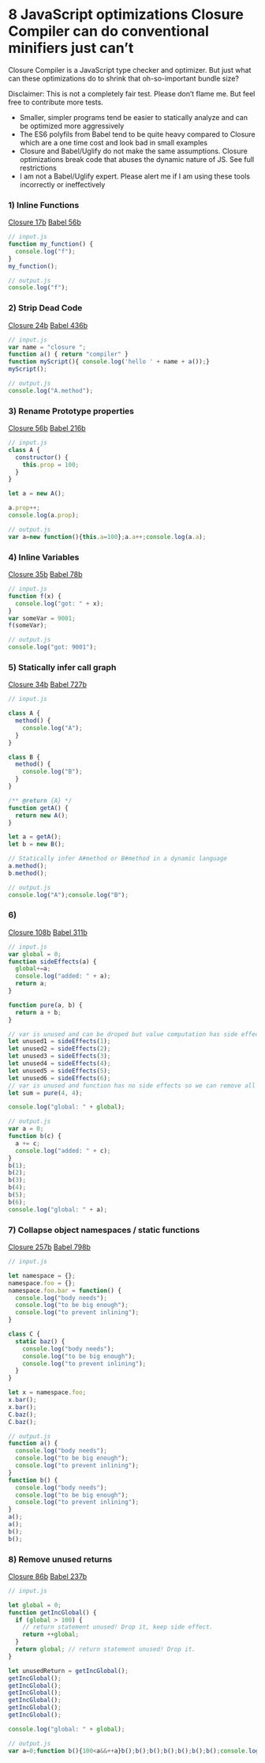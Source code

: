 # 8 JavaScript optimizations Closure Compiler can do conventional minifiers just can’t

Closure Compiler is a JavaScript type checker and optimizer. But just what can these optimizations do to shrink that oh-so-important bundle size?

Disclaimer: This is not a completely fair test. Please don’t flame me. But feel free to contribute more tests.

* Smaller, simpler programs tend be easier to statically analyze and can be optimized more aggressively
* The ES6 polyfils from Babel tend to be quite heavy compared to Closure which are a one time cost and look bad in small examples
* Closure and Babel/Uglify do not make the same assumptions. Closure optimizations break code that abuses the dynamic nature of JS. See full restrictions
* I am not a Babel/Uglify expert. Please alert me if I am using these tools incorrectly or ineffectively

### 1) Inline Functions

[Closure 17b](https://closure-compiler-debugger.appspot.com/j2cl_debugger.html#input0%3Dfunction%2520my_function()%2520%257B%250A%2520%2520console.log(%2522f%2522)%253B%250A%257D%250Amy_function()%253B%26conformanceConfig%26externs%3Dvar%2520console%2520%253D%2520%257B%257D%253B%250A%252F**%2520%2540param%2520%257Bstring%257D%2520s*%252F%250Aconsole.log%2520%253D%2520function(s)%2520%257B%257D%253B%26refasterjs-template%26TRANSPILE%3Dtrue%26CHECK_SYMBOLS%3Dtrue%26CHECK_TYPES%3Dtrue%26COMPUTE_FUNCTION_SIDE_EFFECTS%3Dtrue%26FOLD_CONSTANTS%3Dtrue%26DEAD_ASSIGNMENT_ELIMINATION%3Dtrue%26INLINE_CONSTANTS%3Dtrue%26INLINE_FUNCTIONS%3Dtrue%26COALESCE_VARIABLE_NAMES%3Dtrue%26INLINE_VARIABLES%3Dtrue%26FLOW_SENSITIVE_INLINE_VARIABLES%3Dtrue%26SMART_NAME_REMOVAL%3Dtrue%26REMOVE_DEAD_CODE%3Dtrue%26REMOVE_UNUSED_PROTOTYPE_PROPERTIES%3Dtrue%26REMOVE_UNUSED_CLASS_PROPERTIES%3Dtrue%26REMOVE_UNUSED_VARIABLES%3Dtrue%26COLLAPSE_VARIABLE_DECLARATIONS%3Dtrue%26COLLAPSE_ANONYMOUS_FUNCTIONS%3Dtrue%26CONVERT_TO_DOTTED_PROPERTIES%3Dtrue%26LABEL_RENAMING%3Dtrue%26COLLAPSE_PROPERTIES%3Dtrue%26DEVIRTUALIZE_PROTOTYPE_METHODS%3Dtrue%26DISAMBIGUATE_PROPERTIES%3Dtrue%26AMBIGUATE_PROPERTIES%3Dtrue%26VARIABLE_RENAMING%3Dtrue%26PROPERTY_RENAMING%3Dtrue%26OPTIMIZE_CALLS%3Dtrue%26CLOSURE_PASS%3Dtrue%26CROSS_MODULE_CODE_MOTION%3Dtrue%26CROSS_MODULE_METHOD_MOTION%3Dtrue%26includeDefaultExterns%3Dtrue)
[Babel 56b](https://babeljs.io/repl/#?babili=true&browsers=&build=&builtIns=false&code_lz=GYVwdgxgLglg9mABAWwJ4H1SVggFASkQG8AoRRCBAZzgBsBTAOlrgHNcAiYD_AbhIC-JNJnDR4YAryA&debug=false&forceAllTransforms=false&shippedProposals=false&circleciRepo=&evaluate=false&fileSize=false&lineWrap=true&presets=es2015%2Creact%2Cstage-2%2Cbabili&prettier=false&targets=&version=6.26.0&envVersion=)

```js
// input.js
function my_function() {
  console.log("f");
}
my_function();
```

```js
// output.js
console.log("f");
```


### 2) Strip Dead Code

[Closure 24b](https://closure-compiler-debugger.appspot.com/j2cl_debugger.html#input0%3Dclass%2520A%2520%257B%250A%2520%2520method%28%29%2520%257B%250A%2520%2520%2520%2520console.log%28%2522A.method%2522%29%253B%250A%2520%2520%257D%250A%257D%250A%250Aclass%2520B%2520%257B%250A%2520%2520deadCode%28%29%2520%257B%250A%2520%2520%2520%2520console.log%28%2522this%2520is%2520dead%2520code!%2522%29%253B%250A%2520%2520%257D%250A%257D%250A%250Anew%2520A%28%29.method%28%29%253B%26conformanceConfig%26externs%3Dvar%2520console%2520%253D%2520%257B%257D%253B%250A%252F**%2520%2540param%2520%257Bstring%257D%2520s*%252F%250Aconsole.log%2520%253D%2520function%28s%29%2520%257B%257D%253B%26refasterjs-template%26TRANSPILE%3Dtrue%26CHECK_SYMBOLS%3Dtrue%26CHECK_TYPES%3Dtrue%26COMPUTE_FUNCTION_SIDE_EFFECTS%3Dtrue%26FOLD_CONSTANTS%3Dtrue%26DEAD_ASSIGNMENT_ELIMINATION%3Dtrue%26INLINE_CONSTANTS%3Dtrue%26INLINE_FUNCTIONS%3Dtrue%26COALESCE_VARIABLE_NAMES%3Dtrue%26INLINE_VARIABLES%3Dtrue%26FLOW_SENSITIVE_INLINE_VARIABLES%3Dtrue%26SMART_NAME_REMOVAL%3Dtrue%26REMOVE_DEAD_CODE%3Dtrue%26REMOVE_UNUSED_PROTOTYPE_PROPERTIES%3Dtrue%26REMOVE_UNUSED_CLASS_PROPERTIES%3Dtrue%26REMOVE_UNUSED_VARIABLES%3Dtrue%26COLLAPSE_VARIABLE_DECLARATIONS%3Dtrue%26COLLAPSE_ANONYMOUS_FUNCTIONS%3Dtrue%26CONVERT_TO_DOTTED_PROPERTIES%3Dtrue%26LABEL_RENAMING%3Dtrue%26COLLAPSE_PROPERTIES%3Dtrue%26DEVIRTUALIZE_PROTOTYPE_METHODS%3Dtrue%26VARIABLE_RENAMING%3Dtrue%26PROPERTY_RENAMING%3Dtrue%26OPTIMIZE_CALLS%3Dtrue%26OPTIMIZE_PARAMETERS%3Dtrue%26OPTIMIZE_RETURNS%3Dtrue%26CLOSURE_PASS%3Dtrue%26CROSS_MODULE_CODE_MOTION%3Dtrue%26CROSS_MODULE_METHOD_MOTION%3Dtrue%26includeDefaultExterns%3Dtrue)
[Babel 436b](https://babeljs.io/repl/#?babili=true&browsers=&build=&builtIns=false&code_lz=GYVwdgxgLglg9mABAWwJ4H1SVggFASkQG8AoRRCBAZzgBsBTAOlrgHNcAiYD_AbhIC-JNJnDR4YAryA&debug=false&forceAllTransforms=false&shippedProposals=false&circleciRepo=&evaluate=false&fileSize=false&lineWrap=true&presets=es2015%2Creact%2Cstage-2%2Cbabili&prettier=false&targets=&version=6.26.0&envVersion=)

```js
// input.js
var name = "closure ";
function a() { return "compiler" }
function myScript(){ console.log('hello ' + name + a());}
myScript();
```

```js
// output.js
console.log("A.method");
```

### 3) Rename Prototype properties

[Closure 56b](https://closure-compiler-debugger.appspot.com/j2cl_debugger.html#input0%3Dclass%2520A%2520%257B%250A%2520%2520constructor%28%29%2520%257B%250A%2520%2520%2520%2520this.prop%2520%253D%2520100%253B%250A%2520%2520%257D%250A%257D%250A%250Alet%2520a%2520%253D%2520new%2520A%28%29%253B%250A%250Aa.prop%252B%252B%253B%250Aconsole.log%28a.prop%29%253B%26conformanceConfig%26externs%3Dvar%2520console%2520%253D%2520%257B%257D%253B%250A%252F**%2520%2540param%2520%257Bstring%257D%2520s*%252F%250Aconsole.log%2520%253D%2520function%28s%29%2520%257B%257D%253B%26refasterjs-template%26TRANSPILE%3Dtrue%26CHECK_SYMBOLS%3Dtrue%26CHECK_TYPES%3Dtrue%26MISSING_PROPERTIES%3Dtrue%26COMPUTE_FUNCTION_SIDE_EFFECTS%3Dtrue%26FOLD_CONSTANTS%3Dtrue%26DEAD_ASSIGNMENT_ELIMINATION%3Dtrue%26INLINE_CONSTANTS%3Dtrue%26INLINE_FUNCTIONS%3Dtrue%26COALESCE_VARIABLE_NAMES%3Dtrue%26INLINE_VARIABLES%3Dtrue%26FLOW_SENSITIVE_INLINE_VARIABLES%3Dtrue%26INLINE_PROPERTIES%3Dtrue%26SMART_NAME_REMOVAL%3Dtrue%26REMOVE_DEAD_CODE%3Dtrue%26EXTRACT_PROTOTYPE_MEMBER_DECLARATIONS%3Dtrue%26REMOVE_UNUSED_PROTOTYPE_PROPERTIES%3Dtrue%26REMOVE_UNUSED_CLASS_PROPERTIES%3Dtrue%26REMOVE_UNUSED_VARIABLES%3Dtrue%26COLLAPSE_VARIABLE_DECLARATIONS%3Dtrue%26COLLAPSE_ANONYMOUS_FUNCTIONS%3Dtrue%26CONVERT_TO_DOTTED_PROPERTIES%3Dtrue%26USE_TYPES_FOR_LOCAL_OPTIMIZATION%3Dtrue%26LABEL_RENAMING%3Dtrue%26COLLAPSE_PROPERTIES%3Dtrue%26DEVIRTUALIZE_PROTOTYPE_METHODS%3Dtrue%26DISAMBIGUATE_PROPERTIES%3Dtrue%26AMBIGUATE_PROPERTIES%3Dtrue%26VARIABLE_RENAMING%3Dtrue%26PROPERTY_RENAMING%3Dtrue%26OPTIMIZE_CALLS%3Dtrue%26OPTIMIZE_PARAMETERS%3Dtrue%26OPTIMIZE_RETURNS%3Dtrue%26CLOSURE_PASS%3Dtrue%26CROSS_MODULE_CODE_MOTION%3Dtrue%26CROSS_MODULE_METHOD_MOTION%3Dtrue%26includeDefaultExterns%3Dtrue)
[Babel 216b](https://babeljs.io/repl/#?babili=true&browsers=&build=&builtIns=false&code_lz=MYGwhgzhAECC0G8BQ1rAPYDsIBcBOArsDungBQCUiKq0OAFgJYQB0ADnum9ALzQCMABkEBuGgF8kkpCACmOaGF7RMsgO5xKYpGHac2AagNiM2dHJYh0AczK6OXCiKA&debug=false&circleciRepo=&evaluate=false&lineWrap=true&presets=es2015%2Creact%2Cstage-2%2Cbabili&targets=&version=6.26.0)

```js
// input.js
class A {
  constructor() {
    this.prop = 100;
  }
}

let a = new A();

a.prop++;
console.log(a.prop);
```

```js
// output.js
var a=new function(){this.a=100};a.a++;console.log(a.a);
```

### 4) Inline Variables

[Closure 35b](https://closure-compiler-debugger.appspot.com/j2cl_debugger.html#input0%3Dfunction%2520f%28x%29%2520%257B%250A%2520%2520console.log%28%2522got%253A%2520%2522%2520%252B%2520x%29%253B%250A%257D%250Avar%2520someVar%2520%253D%25209001%253B%250Af%28someVar%29%253B%26conformanceConfig%26externs%3Dvar%2520console%2520%253D%2520%257B%257D%253B%250A%252F**%2520%2540param%2520%257Bstring%257D%2520s*%252F%250Aconsole.log%2520%253D%2520function%28s%29%2520%257B%257D%253B%26refasterjs-template%26TRANSPILE%3Dtrue%26CHECK_SYMBOLS%3Dtrue%26CHECK_TYPES%3Dtrue%26COMPUTE_FUNCTION_SIDE_EFFECTS%3Dtrue%26FOLD_CONSTANTS%3Dtrue%26DEAD_ASSIGNMENT_ELIMINATION%3Dtrue%26INLINE_CONSTANTS%3Dtrue%26INLINE_FUNCTIONS%3Dtrue%26COALESCE_VARIABLE_NAMES%3Dtrue%26INLINE_VARIABLES%3Dtrue%26FLOW_SENSITIVE_INLINE_VARIABLES%3Dtrue%26SMART_NAME_REMOVAL%3Dtrue%26REMOVE_DEAD_CODE%3Dtrue%26REMOVE_UNUSED_PROTOTYPE_PROPERTIES%3Dtrue%26REMOVE_UNUSED_CLASS_PROPERTIES%3Dtrue%26REMOVE_UNUSED_VARIABLES%3Dtrue%26COLLAPSE_VARIABLE_DECLARATIONS%3Dtrue%26COLLAPSE_ANONYMOUS_FUNCTIONS%3Dtrue%26CONVERT_TO_DOTTED_PROPERTIES%3Dtrue%26LABEL_RENAMING%3Dtrue%26COLLAPSE_PROPERTIES%3Dtrue%26DEVIRTUALIZE_PROTOTYPE_METHODS%3Dtrue%26VARIABLE_RENAMING%3Dtrue%26PROPERTY_RENAMING%3Dtrue%26OPTIMIZE_CALLS%3Dtrue%26OPTIMIZE_PARAMETERS%3Dtrue%26OPTIMIZE_RETURNS%3Dtrue%26CLOSURE_PASS%3Dtrue%26CROSS_MODULE_CODE_MOTION%3Dtrue%26CROSS_MODULE_METHOD_MOTION%3Dtrue%26includeDefaultExterns%3Dtrue)
[Babel 78b](https://babeljs.io/repl/#?babili=true&browsers=&build=&builtIns=false&code_lz=GYVwdgxgLglg9mABMAFADwJSIN4ChGIQIDOcANgKYB0ZcA5igER1xQBcijiA1IpgNy4AvrgBuAQwBOiUgFsKANSmIAvIgCcABk0BGQajmKpGfkA&debug=false&forceAllTransforms=false&shippedProposals=false&circleciRepo=&evaluate=false&fileSize=false&lineWrap=true&presets=es2015%2Creact%2Cstage-2%2Cbabili&prettier=false&targets=&version=6.26.0&envVersion=)

```js
// input.js
function f(x) {
  console.log("got: " + x);
}
var someVar = 9001;
f(someVar);
```

```js
// output.js
console.log("got: 9001");
```

### 5) Statically infer call graph

[Closure 34b](https://closure-compiler-debugger.appspot.com/j2cl_debugger.html#input0%3Dclass%2520A%2520%257B%250A%2520%2520method%28%29%2520%257B%250A%2520%2520%2520%2520console.log%28%2522A%2522%29%253B%250A%2520%2520%257D%250A%257D%250A%250Aclass%2520B%2520%257B%250A%2520%2520method%28%29%2520%257B%250A%2520%2520%2520%2520console.log%28%2522B%2522%29%253B%250A%2520%2520%257D%250A%257D%250A%250A%252F**%2520%2540return%2520%257BA%257D%2520*%252F%250Afunction%2520getA%28%29%2520%257B%250A%2520%2520return%2520new%2520A%28%29%253B%250A%257D%250A%250Alet%2520a%2520%253D%2520getA%28%29%253B%250Alet%2520b%2520%253D%2520new%2520B%28%29%253B%250A%250A%252F%252F%2520Statically%2520infer%2520A%2523method%2520or%2520B%2523method%2520in%2520a%2520dynamic%2520language%250Aa.method%28%29%253B%250Ab.method%28%29%253B%26conformanceConfig%26externs%3Dvar%2520console%2520%253D%2520%257B%257D%253B%250A%252F**%2520%2540param%2520%257Bstring%257D%2520s*%252F%250Aconsole.log%2520%253D%2520function%28s%29%2520%257B%257D%253B%26refasterjs-template%26TRANSPILE%3Dtrue%26CHECK_SYMBOLS%3Dtrue%26CHECK_TYPES%3Dtrue%26COMPUTE_FUNCTION_SIDE_EFFECTS%3Dtrue%26FOLD_CONSTANTS%3Dtrue%26DEAD_ASSIGNMENT_ELIMINATION%3Dtrue%26INLINE_CONSTANTS%3Dtrue%26INLINE_FUNCTIONS%3Dtrue%26COALESCE_VARIABLE_NAMES%3Dtrue%26INLINE_VARIABLES%3Dtrue%26FLOW_SENSITIVE_INLINE_VARIABLES%3Dtrue%26SMART_NAME_REMOVAL%3Dtrue%26REMOVE_DEAD_CODE%3Dtrue%26REMOVE_UNUSED_PROTOTYPE_PROPERTIES%3Dtrue%26REMOVE_UNUSED_CLASS_PROPERTIES%3Dtrue%26REMOVE_UNUSED_VARIABLES%3Dtrue%26COLLAPSE_VARIABLE_DECLARATIONS%3Dtrue%26COLLAPSE_ANONYMOUS_FUNCTIONS%3Dtrue%26CONVERT_TO_DOTTED_PROPERTIES%3Dtrue%26LABEL_RENAMING%3Dtrue%26COLLAPSE_PROPERTIES%3Dtrue%26DEVIRTUALIZE_PROTOTYPE_METHODS%3Dtrue%26DISAMBIGUATE_PROPERTIES%3Dtrue%26AMBIGUATE_PROPERTIES%3Dtrue%26VARIABLE_RENAMING%3Dtrue%26PROPERTY_RENAMING%3Dtrue%26OPTIMIZE_CALLS%3Dtrue%26OPTIMIZE_PARAMETERS%3Dtrue%26OPTIMIZE_RETURNS%3Dtrue%26CLOSURE_PASS%3Dtrue%26CROSS_MODULE_CODE_MOTION%3Dtrue%26CROSS_MODULE_METHOD_MOTION%3Dtrue%26includeDefaultExterns%3Dtrue)
[Babel 727b](https://babeljs.io/repl/#?babili=true&browsers=&build=&builtIns=false&code_lz=MYGwhgzhAECC0G8BQ1oFsCmAXAFgewBMAKASkRVWmDwDsI8QMA6EPAcyICJZOSBuCgF8kwpKEgwAQuVSZchUjMrU6DZqw6dJvAamGiA9ACoj0AAIAnbAFcLNRLEHQjBpADNrNYFgCWtaGzYsIrIqFZYtvY0GADucKQCooxY0GDQALwBQQlIydAARhnQ0XGSOUgGBtAAylhgvsBgICAAntA-NG4YFnAAxHL4BNB4PZL92IPt9mkELTRgaD7A0OA0bNZggUhgTAMK_Ej5uxP7fEA&debug=false&circleciRepo=&evaluate=false&lineWrap=true&presets=es2015%2Creact%2Cstage-2%2Cbabili&targets=&version=6.26.0)

```js
// input.js

class A {
  method() {
    console.log("A");
  }
}

class B {
  method() {
    console.log("B");
  }
}

/** @return {A} */
function getA() {
  return new A();
}

let a = getA();
let b = new B();

// Statically infer A#method or B#method in a dynamic language
a.method();
b.method();
```

```js
// output.js
console.log("A");console.log("B");
```

### 6)


[Closure 108b](https://closure-compiler-debugger.appspot.com/j2cl_debugger.html#input0%3Dvar%2520global%2520%253D%25200%253B%250Afunction%2520sideEffects%28a%29%2520%257B%250A%2520%2520global%252B%253Da%253B%250A%2520%2520console.log%28%2522added%253A%2520%2522%2520%252B%2520a%29%253B%250A%2520%2520return%2520a%253B%250A%257D%250A%250Afunction%2520pure%28a%252C%2520b%29%2520%257B%250A%2520%2520return%2520a%2520%252B%2520b%253B%250A%257D%250A%250A%252F%252F%2520var%2520is%2520unused%2520and%2520can%2520be%2520droped%2520but%2520value%2520computation%2520has%2520side%2520effects.%250Alet%2520unused1%2520%253D%2520sideEffects%281%29%253B%250Alet%2520unused2%2520%253D%2520sideEffects%282%29%253B%250Alet%2520unused3%2520%253D%2520sideEffects%283%29%253B%250Alet%2520unused4%2520%253D%2520sideEffects%284%29%253B%250Alet%2520unused5%2520%253D%2520sideEffects%285%29%253B%250Alet%2520unused6%2520%253D%2520sideEffects%286%29%253B%250Alet%2520sum%2520%253D%2520pure%284%252C%25204%29%253B%250A%250Aconsole.log%28%2522global%253A%2520%2522%2520%252B%2520global%29%253B%26conformanceConfig%26externs%3Dvar%2520console%2520%253D%2520%257B%257D%253B%250A%252F**%2520%2540param%2520%257Bstring%257D%2520s*%252F%250Aconsole.log%2520%253D%2520function%28s%29%2520%257B%257D%253B%26refasterjs-template%26TRANSPILE%3Dtrue%26CHECK_SYMBOLS%3Dtrue%26CHECK_TYPES%3Dtrue%26COMPUTE_FUNCTION_SIDE_EFFECTS%3Dtrue%26FOLD_CONSTANTS%3Dtrue%26DEAD_ASSIGNMENT_ELIMINATION%3Dtrue%26INLINE_CONSTANTS%3Dtrue%26INLINE_FUNCTIONS%3Dtrue%26COALESCE_VARIABLE_NAMES%3Dtrue%26INLINE_VARIABLES%3Dtrue%26FLOW_SENSITIVE_INLINE_VARIABLES%3Dtrue%26SMART_NAME_REMOVAL%3Dtrue%26REMOVE_DEAD_CODE%3Dtrue%26REMOVE_UNUSED_PROTOTYPE_PROPERTIES%3Dtrue%26REMOVE_UNUSED_CLASS_PROPERTIES%3Dtrue%26REMOVE_UNUSED_VARIABLES%3Dtrue%26COLLAPSE_VARIABLE_DECLARATIONS%3Dtrue%26COLLAPSE_ANONYMOUS_FUNCTIONS%3Dtrue%26CONVERT_TO_DOTTED_PROPERTIES%3Dtrue%26LABEL_RENAMING%3Dtrue%26COLLAPSE_PROPERTIES%3Dtrue%26DEVIRTUALIZE_PROTOTYPE_METHODS%3Dtrue%26VARIABLE_RENAMING%3Dtrue%26PROPERTY_RENAMING%3Dtrue%26OPTIMIZE_CALLS%3Dtrue%26OPTIMIZE_PARAMETERS%3Dtrue%26OPTIMIZE_RETURNS%3Dtrue%26CLOSURE_PASS%3Dtrue%26CROSS_MODULE_CODE_MOTION%3Dtrue%26CROSS_MODULE_METHOD_MOTION%3Dtrue%26includeDefaultExterns%3Dtrue)
[Babel 311b](https://babeljs.io/repl/#?babili=true&browsers=&build=&builtIns=false&code_lz=G4QwTgBA5gNg9gIxDCBeCAGA3AKAGYCuAdgMYAuAlnERAM4UAmApgKJ55Pm0AUIAlBADeOCNHhIYAalQhcoktVpwYTAHTwo3AEQgGzBgC4IWiJIj85EMEzIEwNWTgC-OfMXJUaABztNeAGggEAWFRa1t7c1Mg3BccAHp4iFBICloIYgJaJgZzIlySEBoEJggGMDgvHKCCMmTkAlKFAFsfMhBKaggACxB0-mYIJnZOMlpVHBU6zOyGAEY0OkZWEa5uOb5cKYyiLJyAJkWBlY41_c3Jmx29hgBmI-W2U7HuW4vtmZyAFgfmJ9GeF93ldPgwAKy_E4A7hg4HTXazABskP-a0RcLoBGaix81m4X0CQNwOAURCUKnUcE0WlgiGQRhMZlpEk2QA&debug=false&circleciRepo=&evaluate=false&lineWrap=true&presets=es2015%2Creact%2Cstage-2%2Cbabili&targets=&version=6.26.0)

```js
// input.js
var global = 0;
function sideEffects(a) {
  global+=a;
  console.log("added: " + a);
  return a;
}

function pure(a, b) {
  return a + b;
}

// var is unused and can be droped but value computation has side effects.
let unused1 = sideEffects(1);
let unused2 = sideEffects(2);
let unused3 = sideEffects(3);
let unused4 = sideEffects(4);
let unused5 = sideEffects(5);
let unused6 = sideEffects(6);
// var is unused and function has no side effects so we can remove all the code
let sum = pure(4, 4);

console.log("global: " + global);
```

```js
// output.js
var a = 0;
function b(c) {
  a += c;
  console.log("added: " + c);
}
b(1);
b(2);
b(3);
b(4);
b(5);
b(6);
console.log("global: " + a);
```

### 7) Collapse object namespaces / static functions


[Closure 257b](https://closure-compiler-debugger.appspot.com/j2cl_debugger.html#input0%3Dlet%2520namespace%2520%253D%2520%257B%257D%253B%250Anamespace.foo%2520%253D%2520%257B%257D%253B%250Anamespace.foo.bar%2520%253D%2520function%28%29%2520%257B%250A%2520%2520console.log%28%2522body%2520needs%2522%29%253B%250A%2520%2520console.log%28%2522to%2520be%2520big%2520enough%2522%29%253B%250A%2520%2520console.log%28%2522to%2520prevent%2520inlining%2522%29%253B%250A%257D%250A%250Aclass%2520C%2520%257B%250A%2520%2520static%2520baz%28%29%2520%257B%250A%2520%2520%2509console.log%28%2522body%2520needs%2522%29%253B%250A%2520%2520%2509console.log%28%2522to%2520be%2520big%2520enough%2522%29%253B%250A%2520%2520%2509console.log%28%2522to%2520prevent%2520inlining%2522%29%253B%250A%2520%2520%257D%250A%257D%250A%250Alet%2520x%2520%253D%2520namespace.foo%253B%250Ax.bar%28%29%253B%250Ax.bar%28%29%253B%250AC.baz%28%29%253B%250AC.baz%28%29%253B%26conformanceConfig%26externs%3Dvar%2520console%2520%253D%2520%257B%257D%253B%250A%252F**%2520%2540param%2520%257Bstring%257D%2520s*%252F%250Aconsole.log%2520%253D%2520function%28s%29%2520%257B%257D%253B%26refasterjs-template%26TRANSPILE%3Dtrue%26CHECK_SYMBOLS%3Dtrue%26CHECK_TYPES%3Dtrue%26COMPUTE_FUNCTION_SIDE_EFFECTS%3Dtrue%26FOLD_CONSTANTS%3Dtrue%26DEAD_ASSIGNMENT_ELIMINATION%3Dtrue%26INLINE_CONSTANTS%3Dtrue%26INLINE_FUNCTIONS%3Dtrue%26COALESCE_VARIABLE_NAMES%3Dtrue%26INLINE_VARIABLES%3Dtrue%26FLOW_SENSITIVE_INLINE_VARIABLES%3Dtrue%26SMART_NAME_REMOVAL%3Dtrue%26REMOVE_DEAD_CODE%3Dtrue%26REMOVE_UNUSED_PROTOTYPE_PROPERTIES%3Dtrue%26REMOVE_UNUSED_CLASS_PROPERTIES%3Dtrue%26REMOVE_UNUSED_VARIABLES%3Dtrue%26COLLAPSE_VARIABLE_DECLARATIONS%3Dtrue%26COLLAPSE_ANONYMOUS_FUNCTIONS%3Dtrue%26CONVERT_TO_DOTTED_PROPERTIES%3Dtrue%26LABEL_RENAMING%3Dtrue%26COLLAPSE_PROPERTIES%3Dtrue%26DEVIRTUALIZE_PROTOTYPE_METHODS%3Dtrue%26DISAMBIGUATE_PROPERTIES%3Dtrue%26AMBIGUATE_PROPERTIES%3Dtrue%26VARIABLE_RENAMING%3Dtrue%26PROPERTY_RENAMING%3Dtrue%26OPTIMIZE_CALLS%3Dtrue%26OPTIMIZE_PARAMETERS%3Dtrue%26OPTIMIZE_RETURNS%3Dtrue%26CLOSURE_PASS%3Dtrue%26CROSS_MODULE_CODE_MOTION%3Dtrue%26CROSS_MODULE_METHOD_MOTION%3Dtrue%26PRETTY_PRINT%3Dtrue%26includeDefaultExterns%3Dtrue)
[Babel 798b](https://babeljs.io/repl/#?babili=true&browsers=&build=&builtIns=false&code_lz=G4QwTgBA5gNg9gIxDCBeCAGA3AKAGYCuAdgMYAuAlnERAM4UAmApgKJ55Pm0AUIAlBADeOCNHhIYAalQhcoktVpwYTAHTwo3AEQgGzBgC4IWiJIj85EMEzIEwNWTgC-OfMXJUaABztNeAGggEAWFRa1t7c1Mg3BccAHp4iFBICloIYgJaJgZzIlySEBoEJggGMDgvHKCCMmTkAlKFAFsfMhBKaggACxB0-mYIJnZOMlpVHBU6zOyGAEY0OkZWEa5uOb5cKYyiLJyAJkWBlY41_c3Jmx29hgBmI-W2U7HuW4vtmZyAFgfmJ9GeF93ldPgwAKy_E4A7hg4HTXazABskP-a0RcLoBGaix81m4X0CQNwOAURCUKnUcE0WlgiGQRhMZlpEk2QA&debug=false&circleciRepo=&evaluate=false&lineWrap=true&presets=es2015%2Creact%2Cstage-2%2Cbabili&targets=&version=6.26.0)

```js
// input.js

let namespace = {};
namespace.foo = {};
namespace.foo.bar = function() {
  console.log("body needs");
  console.log("to be big enough");
  console.log("to prevent inlining");
}

class C {
  static baz() {
  	console.log("body needs");
  	console.log("to be big enough");
  	console.log("to prevent inlining");
  }
}

let x = namespace.foo;
x.bar();
x.bar();
C.baz();
C.baz();
```

```js
// output.js
function a() {
  console.log("body needs");
  console.log("to be big enough");
  console.log("to prevent inlining");
}
function b() {
  console.log("body needs");
  console.log("to be big enough");
  console.log("to prevent inlining");
}
a();
a();
b();
b();
```

### 8) Remove unused returns

[Closure 86b](https://closure-compiler-debugger.appspot.com/j2cl_debugger.html#input0%3Dlet%2520global%2520%253D%25200%253B%250Afunction%2520getIncGlobal%28%29%2520%257B%250A%2520%2520if%2520%28global%2520%253E%2520100%29%2520%257B%250A%2520%2520%2520%2520%252F%252F%2520return%2520statement%2520unused!%2520Drop%2520it%252C%2520keep%2520side%2520effect.%250A%2520%2520%2520%2520return%2520%252B%252Bglobal%253B%250A%2520%2520%257D%250A%2520%2520return%2520global%253B%2520%252F%252F%2520return%2520statement%2520unused!%2520Drop%2520it.%250A%257D%250A%250Alet%2520unusedReturn%2520%253D%2520getIncGlobal%28%29%253B%250AgetIncGlobal%28%29%253B%250AgetIncGlobal%28%29%253B%250AgetIncGlobal%28%29%253B%250AgetIncGlobal%28%29%253B%250AgetIncGlobal%28%29%253B%250AgetIncGlobal%28%29%253B%250A%250Aconsole.log%28%2522global%253A%2520%2522%2520%252B%2520global%29%253B%26conformanceConfig%26externs%3Dvar%2520console%2520%253D%2520%257B%257D%253B%250A%252F**%2520%2540param%2520%257Bstring%257D%2520s*%252F%250Aconsole.log%2520%253D%2520function%28s%29%2520%257B%257D%253B%26refasterjs-template%26TRANSPILE%3Dtrue%26CHECK_SYMBOLS%3Dtrue%26CHECK_TYPES%3Dtrue%26MISSING_PROPERTIES%3Dtrue%26COMPUTE_FUNCTION_SIDE_EFFECTS%3Dtrue%26FOLD_CONSTANTS%3Dtrue%26DEAD_ASSIGNMENT_ELIMINATION%3Dtrue%26INLINE_CONSTANTS%3Dtrue%26INLINE_FUNCTIONS%3Dtrue%26COALESCE_VARIABLE_NAMES%3Dtrue%26INLINE_VARIABLES%3Dtrue%26FLOW_SENSITIVE_INLINE_VARIABLES%3Dtrue%26INLINE_PROPERTIES%3Dtrue%26SMART_NAME_REMOVAL%3Dtrue%26REMOVE_DEAD_CODE%3Dtrue%26EXTRACT_PROTOTYPE_MEMBER_DECLARATIONS%3Dtrue%26REMOVE_UNUSED_PROTOTYPE_PROPERTIES%3Dtrue%26REMOVE_UNUSED_CLASS_PROPERTIES%3Dtrue%26REMOVE_UNUSED_VARIABLES%3Dtrue%26COLLAPSE_VARIABLE_DECLARATIONS%3Dtrue%26COLLAPSE_ANONYMOUS_FUNCTIONS%3Dtrue%26CONVERT_TO_DOTTED_PROPERTIES%3Dtrue%26USE_TYPES_FOR_LOCAL_OPTIMIZATION%3Dtrue%26LABEL_RENAMING%3Dtrue%26COLLAPSE_PROPERTIES%3Dtrue%26DEVIRTUALIZE_PROTOTYPE_METHODS%3Dtrue%26DISAMBIGUATE_PROPERTIES%3Dtrue%26AMBIGUATE_PROPERTIES%3Dtrue%26VARIABLE_RENAMING%3Dtrue%26PROPERTY_RENAMING%3Dtrue%26OPTIMIZE_CALLS%3Dtrue%26OPTIMIZE_PARAMETERS%3Dtrue%26OPTIMIZE_RETURNS%3Dtrue%26CLOSURE_PASS%3Dtrue%26CROSS_MODULE_CODE_MOTION%3Dtrue%26CROSS_MODULE_METHOD_MOTION%3Dtrue%26includeDefaultExterns%3Dtrue)
[Babel 237b](https://babeljs.io/repl/#?babili=true&browsers=&build=&builtIns=false&code_lz=DYUwLgBA5sD2BGBDYEC8EAMBuAUAMwFcA7AYzAEtYjpwBJUgcTiWAAoBKCAbxwgnLwRWMBMggA-CAEYMGTjz58ATuAJLqAag0iWuPgF9eEFWDXUdyXIZyhIxAgGcQAEwBKq9Whph6JJqLZ2XCg6RmZkDmDQv3DAqJ8wgMicEISYpKCU6P8WZNTfHIjMnBIqB1hQADo4KFYAIgtgAC4IOogNaFigoA&debug=false&circleciRepo=&evaluate=false&lineWrap=true&presets=es2015%2Creact%2Cstage-2%2Cbabili&targets=&version=6.26.0)

```js
// input.js

let global = 0;
function getIncGlobal() {
  if (global > 100) {
    // return statement unused! Drop it, keep side effect.
    return ++global;
  }
  return global; // return statement unused! Drop it.
}

let unusedReturn = getIncGlobal();
getIncGlobal();
getIncGlobal();
getIncGlobal();
getIncGlobal();
getIncGlobal();
getIncGlobal();

console.log("global: " + global);
```

```js
// output.js
var a=0;function b(){100<a&&++a}b();b();b();b();b();b();b();console.log("global: "+a);
```
